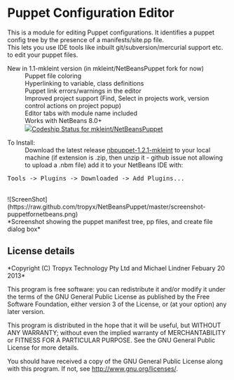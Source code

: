 Puppet Configuration Editor
==============

This is a module for editing Puppet configurations.  It identifies a puppet config tree by the presence of a manifests/site.pp file.
<br>
This lets you use IDE tools like inbuilt git/subversion/mercurial support etc. to edit your puppet files.

<dl>
    <dt>New in 1.1-mkleint version (in mkleint/NetBeansPuppet fork for now)</dt>

   <dd>Puppet file coloring</dd>
   <dd>Hyperlinking to variable, class definitions</dd>
   <dd>Puppet link errors/warnings in the editor</dd>
   <dd>Improved project support (Find, Select in projects work, version control actions on project popup)</dd>    
   <dd>Editor tabs with module name included</dd>
   <dd>Works with NetBeans 8.0+</dd>
   <dd><a href="https://www.codeship.io/projects/41169"><img src="https://www.codeship.io/projects/fc108f80-35b9-0132-1d49-7a12fe8c1dfc/status">Codeship Status for mkleint/NetBeansPuppet</a>
</dl>

<dl>
  <dt>To Install:</dt>
  <dd>Download the latest release <a href="https://github.com/mkleint/NetBeansPuppet/releases/tag/v1.2.1">nbpuppet-1.2.1-mkleint</a> to your local machine
    (if extension is .zip, then unzip it - github issue not allowing to upload a .nbm file)  
  add it to your NetBeans IDE with:</dd>
</dl>
<pre>
Tools -> Plugins -> Downloaded -> Add Plugins...
</pre>
<br>
![ScreenShot](https://raw.github.com/tropyx/NetBeansPuppet/master/screenshot-puppetfornetbeans.png)
<br>
*Screenshot showing the puppet manifest tree, pp files, and create file dialog box*
<br>
<h2>License details</h2>
*Copyright (C) Tropyx Technology Pty Ltd and Michael Lindner Febuary 20 2013*

 This program is free software: you can redistribute it and/or modify
 it under the terms of the GNU General Public License as published by
 the Free Software Foundation, either version 3 of the License, or
 (at your option) any later version.
 
 This program is distributed in the hope that it will be useful,
 but WITHOUT ANY WARRANTY; without even the implied warranty of
 MERCHANTABILITY or FITNESS FOR A PARTICULAR PURPOSE.  See the
 GNU General Public License for more details.

 You should have received a copy of the GNU General Public License
 along with this program.  If not, see <http://www.gnu.org/licenses/>.
